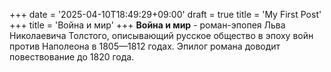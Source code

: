 +++
date = '2025-04-10T18:49:29+09:00'
draft = true
title = 'My First Post'
+++
title = 'Война и мир'
+++
**Война и мир** -  роман-эпопея Льва Николаевича Толстого, описывающий русское общество в эпоху войн против Наполеона в 1805—1812 годах. Эпилог романа доводит повествование до 1820 года.